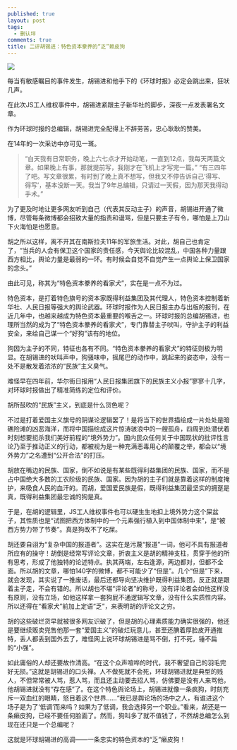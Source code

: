 ```yaml
---
published: true
layout: post
tags:
  - 删认坪
comments: true
title: 二评胡锡进：特色资本豢养的“乏”赖皮狗
---
```



![](http://qc-cache.kdnet.net/upload/2016/04/09/14601791891844873.jpg?imageView2/0/h/600)

每当有敏感瞩目的事件发生，胡锡进和他手下的《环球时报》必定会跳出来，狂吠几声。

在此次JS工人维权事件中，胡锡进紧跟主子新华社的脚步，深夜一点发表署名文章。

作为环球时报的总编辑，胡锡进完全配得上不辞劳苦，忠心耿耿的赞美。

在14年的一次采访中亦可见一斑。

>“白天我有日常职务，晚上六七点才开始动笔，一直到12点，我每天两篇文章。如果晚上有事，那就提前写，我刚才在飞机上才写完一篇。”
“有三四年了吧。写文章很累，有时到了晚上真不想写，但我又不停告诉自己‘得写、得写’，基本没断一天。我当了9年总编辑，只请过一天假，因为那天我得动手术。”

为了更及时地让更多网友听到自己（代表其反动主子）的声音，胡锡进开通了微博，尽管每条微博都会招致大量的指责和谩骂，但是只要主子有令，哪怕是上刀山下火海怕是也愿意。

胡之所以这样，离不开其在南斯拉夫11年的军旅生活。对此，胡自己也肯定了，“当兵的人会有保卫这个国家的责任感，今天舆论比较混乱，中国各种力量跟西方相比，舆论力量是最弱的一环。有时候会自觉不自觉产生一点舆论上保卫国家的念头。”

由此可见，称其为“特色资本豢养的看家犬”，实在是一点不为过。

特色资本，是打着特色旗号的资本家既得利益集团及其代理人，特色资本控制着新华社、人民日报等强大的舆论武器。环球时报作为人民日报主办与出版的报刊，在近几年中，也越来越成为特色资本最重要的喉舌之一。环球时报的总编胡锡进，也理所当然的成为了“特色资本豢养的看家犬”，专门靠替主子吠叫，守护主子的利益安全，来给自己谋一个“好狗”该有的地位。

狗因为主子的不同，特征也各有不同。“特色资本豢养的看家犬”的特征则极为明显。在胡锡进的吠叫声中，狗骚味中，摇尾巴的动作中，跳起来的姿态中，没有一处不是散发着浓浓的“民族”主义臭气。

难怪早在四年前，华尔街日报用“人民日报集团旗下的民族主义小报”寥寥十几字，对环球时报做出了精准简练的定位和评价。

胡所鼓吹的“民族”主义，到底是什么货色呢？

不过是打着爱国主义旗号的阴谋论逻辑罢了！是将当下的世界描绘成一片处处是暗礁险滩的凶恶海洋，而将中国描绘成这片惊涛骇浪中的一艘孤舟，四周到处潜伏着时刻想要扼杀我们美好前程的“境外势力”。国内民众任何关于中国现状的批评性言论乃至于推动正义的行动，都被视为是一种充满恶毒用心的颠覆之举，都会以“境外势力”之名遭到“公开合法”的打压。

胡放在嘴边的民族、国家，倒不如说是有某些既得利益集团的民族、国家，而不是占中国绝大多数的工农阶级的民族、国家。因为胡的主子们就是靠着这样的制度掩护，来吸食人民的血汗的。而胡，爱国爱民族是假，既得利益集团最坚实的拥趸是真，既得利益集团最忠诚的狗是真。

于是，在胡的逻辑里，JS工人维权事件也可以硬生生地扣上境外势力这个屎盆子，其性质也是“试图把西方体制中的一个元素强行植入到中国体制中来”，是“被西方势力带了节奏”。真是狗改不了吃屎。

胡还要自诩为“复杂中国的报道者”。这实在是污蔑“报道”一词，他可不具有报道者所应有的操守！胡倒是经常写评论文章，折衷主义是胡的精神支柱，贯穿于他的所有思考，形成了他独特的论述特点。执其两端，左右逢源，两边都对，但都不全面。所以胡的文章，哪怕140字的微博，都不可能少了“但是”。几个“但是”下来，就会发现，其实说了一推废话，最后还都导向坚决维护既得利益集团，反正就是跟着主子走，不会有错的。所以胡也不堪“评论者”的称号，没有评论者会如他这样没有原则，没有立场，如他这样拿一套狗屁不通逻辑写文章，没有什么实质性内容。所以还得在“看家犬”前加上定语“乏”，来表明胡的评论文之穷。

胡的这些破烂货早就被很多网友识破了，但是胡的心理素质能力确实很强的，他还是要继续贩卖兜售他那一套“爱国主义”的破烂玩意儿，甚至还腆着厚脸皮开通推特，丢人都丢到国外去了，难怪网上说环球胡锡进是骂不倒，打不死，锤不扁的“小强”。

如此庸俗的人却还要故作清高。“在这个众声喧哗的时代，我不奢望自己的羽毛完好无损。”这就是胡锡进的口头禅。人不做死就不会死，环球胡锡进就是典型的贱人，不但常常被人骂，惹人骂，而且还主动要去招人骂，仿佛要是没有人来骂他，他胡锡进就没有“存在感”了。在这个特色舆论场上，胡锡进就像一条疯狗，时刻充斥一双血红的眼睛，怒目着这个世界……“我已是舆论场的场中之人，有谁进这个场子是为了‘低调’而来吗？如果为了低调，我会选择另一个职业。”看来，胡还是一条癞皮狗，已经不要任何脸面了。然而，狗叫多了就不值钱了，不然胡总编怎么到现在还只是一个总编呢？

这就是环球胡锡进的高调——一条忠实的特色资本的“乏”癞皮狗！
